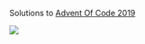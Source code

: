 Solutions to [Advent Of Code 2019](http://adventofcode.com/2019)

![](https://github.com/adamrodger/advent-2019/workflows/Build%20and%20Test/badge.svg)
